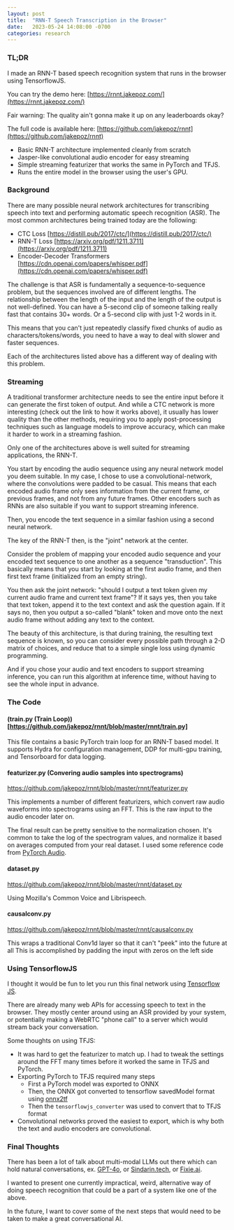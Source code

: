 ```yaml
---
layout: post
title:  "RNN-T Speech Transcription in the Browser"
date:   2023-05-24 14:08:00 -0700
categories: research
---
```


### TL;DR
I made an RNN-T based speech recognition system that runs in the browser using TensorflowJS.

You can try the demo here: [https://rnnt.jakepoz.com/](https://rnnt.jakepoz.com/)

Fair warning: The quality ain't gonna make it up on any leaderboards okay? 

The full code is available here: [https://github.com/jakepoz/rnnt](https://github.com/jakepoz/rnnt)
 - Basic RNN-T architecture implemented cleanly from scratch
 - Jasper-like convolutional audio encoder for easy streaming
 - Simple streaming featurizer that works the same in PyTorch and TFJS.
 - Runs the entire model in the browser using the user's GPU.

### Background
There are many possible neural network architectures for transcribing speech into text and performing automatic speech recognition (ASR).
The most common architectures being trained today are the following:
  - CTC Loss [https://distill.pub/2017/ctc/](https://distill.pub/2017/ctc/)
  - RNN-T Loss [https://arxiv.org/pdf/1211.3711](https://arxiv.org/pdf/1211.3711)
  - Encoder-Decoder Transformers [https://cdn.openai.com/papers/whisper.pdf](https://cdn.openai.com/papers/whisper.pdf)

The challenge is that ASR is fundamentally a sequence-to-sequence problem,
but the sequences involved are of different lengths. The 
relationship between the length of the input and the length of the output is
not well-defined. You can have a 5-second clip of someone talking really fast that contains
30+ words. Or a 5-second clip with just 1-2 words in it.

This means that you can't just repeatedly classify fixed chunks of audio as characters/tokens/words,
you need to have a way to deal with slower and faster sequences.

Each of the architectures listed above has a different way of dealing with this problem.

### Streaming
A traditional transformer architecture needs to see the entire input before it can generate
the first token of output. And while a CTC network is more interesting 
(check out the link to how it works above), it usually has lower quality than the other methods,
requiring you to apply post-processing techniques such as language models to improve accuracy,
which can make it harder to work in a streaming fashion. 

Only one of the architectures above is well suited for streaming applications, the RNN-T.

You start by encoding the audio sequence using any neural network model you deem suitable.
In my case, I chose to use a convolutional-network, where the convolutions were padded to be casual.
This means that each encoded audio frame only sees information from the current frame, 
or previous frames, and not from any future frames. 
Other encoders such as RNNs are also suitable if you want to support streaming inference.

Then, you encode the text sequence in a similar fashion using a second neural network.

The key of the RNN-T then, is the "joint" network at the center. 

Consider the problem of mapping your encoded audio sequence and your encoded text sequence to one another as a
sequence "transduction". This basically means that you start by looking at the first audio frame, and
then first text frame (initialized from an empty string).

You then ask the joint network: "should I output a text token given my current audio frame and current text frame"?
If it says yes, then you take that text token, append it to the text context and ask the question again.
If it says no, then you output a so-called "blank" token and move onto the next audio frame without adding any text
to the context.

The beauty of this architecture, is that during training, the resulting text sequence is known, so you can consider
every possible path through a 2-D matrix of choices, and reduce that to a simple single loss using dynamic programming.

And if you chose your audio and text encoders to support streaming inference, you can run this algorithm at 
inference time, without having to see the whole input in advance.

### The Code

#### (train.py (Train Loop))[https://github.com/jakepoz/rnnt/blob/master/rnnt/train.py]


This file contains a basic PyTorch train loop for an RNN-T based model. It supports Hydra for configuration
management, DDP for multi-gpu training, and Tensorboard for data logging.

#### featurizer.py (Convering audio samples into spectrograms)
https://github.com/jakepoz/rnnt/blob/master/rnnt/featurizer.py

This implements a number of different featurizers, which convert raw audio waveforms into spectrograms
using an FFT. This is the raw input to the audio encoder later on.

The final result can be pretty sensitive to the normalization chosen. It's common to take the log
of the spectrogram values, and normalize it based on averages computed from your real dataset.
I used some reference code from [PyTorch Audio](https://github.com/pytorch/audio/blob/87aeb554d3e2f7855b7abe5120c282f59648ed7a/examples/asr/librispeech_conformer_rnnt/transforms.py).

#### dataset.py
https://github.com/jakepoz/rnnt/blob/master/rnnt/dataset.py

Using Mozilla's Common Voice and Librispeech.

#### causalconv.py
https://github.com/jakepoz/rnnt/blob/master/rnnt/causalconv.py

This wraps a traditional Conv1d layer so that it can't "peek" into the future at all
This is accomplished by padding the input with zeros on the left side

### Using TensorflowJS

I thought it would be fun to let you run this final network using [Tensorflow JS](https://www.tensorflow.org/js).

There are already many web APIs for accessing speech to text in the browser. They mostly center
around using an ASR provided by your system, or potentially making a WebRTC "phone call" to a server
which would stream back your conversation.

Some thoughts on using TFJS:
 - It was hard to get the featurizer to match up. I had to tweak the settings around the FFT many times
before it worked the same in TFJS and PyTorch.
 - Exporting PyTorch to TFJS required many steps
   - First a PyTorch model was exported to ONNX
   - Then, the ONNX got converted to tensorflow savedModel format using [onnx2tf](https://github.com/PINTO0309/onnx2tf)
   - Then the `tensorflowjs_converter` was used to convert that to TFJS format
 - Convolutional networks proved the easiest to export, which is why both the text and audio encoders are convolutional.


### Final Thoughts
There has been a lot of talk about multi-modal LLMs out there which can hold natural conversations, ex. 
[GPT-4o](https://openai.com/index/hello-gpt-4o/), or [Sindarin.tech](https://www.sindarin.tech/), or [Fixie.ai](https://fixie.ai/).

I wanted to present one currently impractical, weird, alternative way of doing speech recognition that could be a part
of a system like one of the above.

In the future, I want to cover some of the next steps that would need to be taken to make a great conversational AI.




